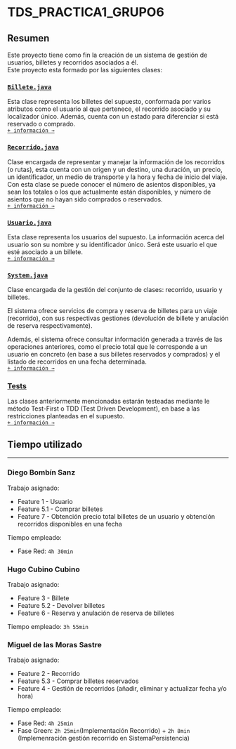 # TDS_PRACTICA1_GRUPO6
## Resumen

Este proyecto tiene como fin la creación de un sistema de gestión de usuarios, billetes y recorridos asociados a él.<br>
Este proyecto esta formado por las siguientes clases:

### [`Billete.java`](./src/uva/tds/practica1/Billete.java)
Esta clase representa los billetes del supuesto, conformada por varios atributos como el usuario al que pertenece, el recorrido asociado y su localizador único. Además, cuenta con un estado para diferenciar si está reservado o comprado. <br>[`+ información →`](./src/uva/tds/practica1/Billete.java)

### [`Recorrido.java`](./src/uva/tds/practica1/Recorrido.java)
Clase encargada de representar y manejar la información de los recorridos (o rutas), esta cuenta con un origen y un destino, una duración, un precio, un identificador, un  medio de transporte y la hora y fecha de inicio del viaje. Con esta clase se puede conocer el número de asientos disponibles, ya sean los totales o los que actualmente están disponibles, y número de asientos que no hayan sido comprados o reservados. <br>[`+ información →`](./src/uva/tds/practica1/Recorrido.java)

### [`Usuario.java`](./src/uva/tds/practica1/Usuario.java)
Esta clase representa los usuarios del supuesto. La información acerca del usuario son su nombre y su identificador único. Será este usuario el que esté asociado a un billete.<br>[`+ información →`](./src/uva/tds/practica1/Usuario.java)

### [`System.java`](./src/uva/tds/practica1/System.java)
Clase encargada de la gestión del conjunto de clases: recorrido, usuario y billetes.

El sistema ofrece servicios de compra y reserva de billetes para un viaje (recorrido), con sus respectivas gestiones (devolución de billete y anulación de reserva respectivamente). 

Además, el sistema ofrece consultar información generada a través de las operaciones anteriores, como el precio total que le corresponde a un usuario en concreto (en base a sus billetes reservados y comprados) y el listado de recorridos en una fecha determinada.
<br>[`+ información →`](./src/uva/tds/practica1/System.java)

### [Tests](./src/uva/tds/practica1/test/)
Las clases anteriormente mencionadas estarán testeadas mediante le método Test-First o TDD (Test Driven Development), en base a las restricciones planteadas en el supuesto.
<br>[`+ información →`](./src/uva/tds/practica1/test/)

## Tiempo utilizado
----------------------------------
### Diego Bombín Sanz
Trabajo asignado:
- Feature 1 - Usuario
- Feature 5.1 - Comprar billetes
- Feature 7 - Obtención precio total billetes de un usuario y obtención recorridos disponibles en una fecha

Tiempo empleado: 
- Fase Red: `4h 30min`
    
### Hugo Cubino Cubino
Trabajo asignado:
- Feature 3 - Billete
- Feature 5.2 - Devolver billetes
- Feature 6 - Reserva y anulación de reserva de billetes

Tiempo empleado: `3h 55min`
### Miguel de las Moras Sastre
Trabajo asignado:
- Feature 2 - Recorrido
- Feature 5.3 - Comprar billetes reservados
- Feature 4 - Gestión de recorridos (añadir, eliminar y actualizar fecha y/o hora)

Tiempo empleado:
- Fase Red: `4h 25min` 
- Fase Green: `2h 25min`(Implementación Recorrido) + `2h 8min` (Implemenración gestión recorrido en SistemaPersistencia)